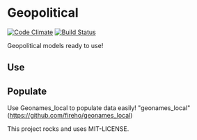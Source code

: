 Geopolitical
============

[![Code Climate](https://codeclimate.com/github/fireho/geopolitical.png)](https://codeclimate.com/github/fireho/geopolitical)
[![Build Status](https://travis-ci.org/fireho/geopolitical.png)](https://travis-ci.org/fireho/geopolitical)



Geopolitical models ready to use!

Use
---



Populate
--------

Use Geonames_local to populate data easily!
"geonames_local"(https://github.com/fireho/geonames_local)



This project rocks and uses MIT-LICENSE.

